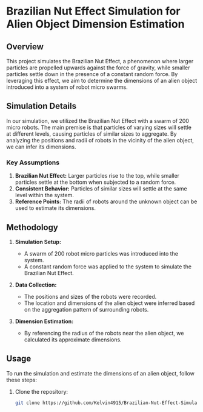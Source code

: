 # Brazilian Nut Effect Simulation for Alien Object Dimension Estimation

## Overview

This project simulates the Brazilian Nut Effect, a phenomenon where larger particles are propelled upwards against the force of gravity, while smaller particles settle down in the presence of a constant random force. By leveraging this effect, we aim to determine the dimensions of an alien object introduced into a system of robot micro swarms.

## Simulation Details

In our simulation, we utilized the Brazilian Nut Effect with a swarm of 200 micro robots. The main premise is that particles of varying sizes will settle at different levels, causing particles of similar sizes to aggregate. By analyzing the positions and radii of robots in the vicinity of the alien object, we can infer its dimensions.

### Key Assumptions
1. **Brazilian Nut Effect:** Larger particles rise to the top, while smaller particles settle at the bottom when subjected to a random force.
2. **Consistent Behavior:** Particles of similar sizes will settle at the same level within the system.
3. **Reference Points:** The radii of robots around the unknown object can be used to estimate its dimensions.

## Methodology

1. **Simulation Setup:** 
   - A swarm of 200 robot micro particles was introduced into the system.
   - A constant random force was applied to the system to simulate the Brazilian Nut Effect.

2. **Data Collection:**
   - The positions and sizes of the robots were recorded.
   - The location and dimensions of the alien object were inferred based on the aggregation pattern of surrounding robots.

3. **Dimension Estimation:**
   - By referencing the radius of the robots near the alien object, we calculated its approximate dimensions.

## Usage

To run the simulation and estimate the dimensions of an alien object, follow these steps:

1. Clone the repository:
   ```sh
   git clone https://github.com/Kelvin4915/Brazilian-Nut-Effect-Simulation.git

